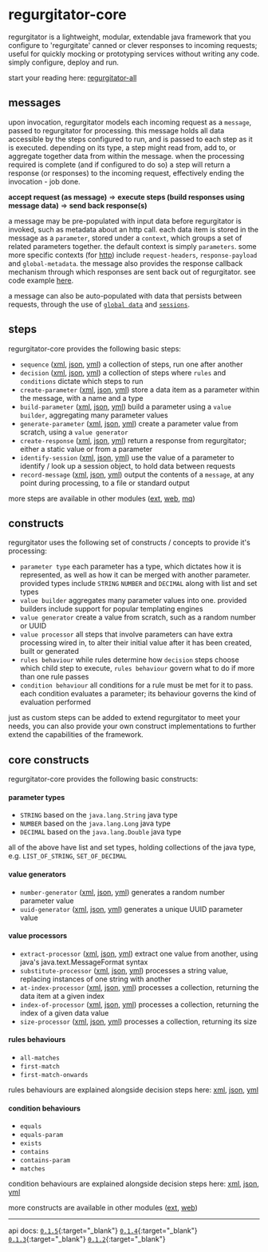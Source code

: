 # regurgitator-core

regurgitator is a lightweight, modular, extendable java framework that you configure to 'regurgitate' canned or clever responses to incoming requests; useful for quickly mocking or prototyping services without writing any code. simply configure, deploy and run.

start your reading here: [regurgitator-all](https://talmeym.github.io/regurgitator-all#regurgitator)

## messages

upon invocation, regurgitator models each incoming request as a ``message``, passed to regurgitator for processing. this message holds all data accessible by the steps configured to run, and is passed to each step as it is executed. depending on its type, a step might read from, add to, or aggregate together data from within the message. when the processing required is complete (and if configured to do so) a step will return a response (or responses) to the incoming request, effectively ending the invocation - job done.

**accept request (as message)** => **execute steps (build responses using message data)** => **send back response(s)**

a message may be pre-populated with input data before regurgitator is invoked, such as metadata about an http call. each data item is stored in the message as a ``parameter``, stored under a ``context``, which groups a set of related parameters together. the default context is simply ``parameters``. some more specific contexts (for [http](https://talmeym.github.io/regurgitator-extensions-web#regurgitator-over-http)) include ``request-headers``, ``response-payload`` and ``global-metadata``. the message also provides the response callback mechanism through which responses are sent back out of regurgitator. see code example [here](https://talmeym.github.io/regurgitator-all#example-java-code).

a message can also be auto-populated with data that persists between requests, through the use of [``global data``](https://talmeym.github.io/regurgitator-extensions-web#global-metadata-servlet) and [``sessions``](https://talmeym.github.io/regurgitator-core-xml#identify-session).

## steps

regurgitator-core provides the following basic steps:
- ``sequence`` ([xml](https://talmeym.github.io/regurgitator-core-xml#sequence), [json](https://talmeym.github.io/regurgitator-core-json#sequence), [yml](https://talmeym.github.io/regurgitator-core-yml#sequence)) a collection of steps, run one after another
- ``decision`` ([xml](https://talmeym.github.io/regurgitator-core-xml#decision), [json](https://talmeym.github.io/regurgitator-core-json#decision), [yml](https://talmeym.github.io/regurgitator-core-yml#decision)) a collection of steps where ``rules`` and ``conditions`` dictate which steps to run
- ``create-parameter`` ([xml](https://talmeym.github.io/regurgitator-core-xml#create-parameter), [json](https://talmeym.github.io/regurgitator-core-json#create-parameter), [yml](https://talmeym.github.io/regurgitator-core-yml#create-parameter)) store a data item as a parameter within the message, with a name and a type
- ``build-parameter`` ([xml](https://talmeym.github.io/regurgitator-core-xml#build-parameter), [json](https://talmeym.github.io/regurgitator-core-json#build-parameter), [yml](https://talmeym.github.io/regurgitator-core-yml#build-parameter)) build a parameter using a ``value builder``, aggregating many parameter values
- ``generate-parameter`` ([xml](https://talmeym.github.io/regurgitator-core-xml#generate-parameter), [json](https://talmeym.github.io/regurgitator-core-json#generate-parameter), [yml](https://talmeym.github.io/regurgitator-core-yml#generate-parameter)) create a parameter value from scratch, using a ``value generator``
- ``create-response`` ([xml](https://talmeym.github.io/regurgitator-core-xml#create-response), [json](https://talmeym.github.io/regurgitator-core-json#create-response), [yml](https://talmeym.github.io/regurgitator-core-yml#create-response)) return a response from regurgitator; either a static value or from a parameter
- ``identify-session`` ([xml](https://talmeym.github.io/regurgitator-core-xml#identify-session), [json](https://talmeym.github.io/regurgitator-core-json#identify-session), [yml](https://talmeym.github.io/regurgitator-core-yml#identify-session)) use the value of a parameter to identify / look up a session object, to hold data between requests
- ``record-message`` ([xml](https://talmeym.github.io/regurgitator-core-xml#record-message), [json](https://talmeym.github.io/regurgitator-core-json#record-message), [yml](https://talmeym.github.io/regurgitator-core-yml#record-message)) output the contents of a ``message``, at any point during processing, to a file or standard output

more steps are available in other modules ([ext](https://talmeym.github.io/regurgitator-extensions#steps), [web](https://talmeym.github.io/regurgitator-extensions-web#steps), [mq](https://talmeym.github.io/regurgitator-extensions-mq#steps))

## constructs

regurgitator uses the following set of constructs / concepts to provide it's processing:
- ``parameter type`` each parameter has a type, which dictates how it is represented, as well as how it can be merged with another parameter. provided types include ``STRING`` ``NUMBER`` and ``DECIMAL`` along with list and set types
- ``value builder`` aggregates many parameter values into one. provided builders include support for popular templating engines
- ``value generator`` create a value from scratch, such as a random number or UUID
- ``value processor`` all steps that involve parameters can have extra processing wired in, to alter their initial value after it has been created, built or generated
- ``rules behaviour`` while rules determine how ``decision`` steps choose which child step to execute, ``rules behaviour`` govern what to do if more than one rule passes
- ``condition behaviour`` all conditions for a rule must be met for it to pass. each condition evaluates a parameter; its behaviour governs the kind of evaluation performed

just as custom steps can be added to extend regurgitator to meet your needs, you can also provide your own construct implementations to further extend the capabilities of the framework. 

## core constructs

regurgitator-core provides the following basic constructs:

#### parameter types

- ``STRING`` based on the ``java.lang.String`` java type
- ``NUMBER`` based on the ``java.lang.Long`` java type
- ``DECIMAL`` based on the ``java.lang.Double`` java type

all of the above have list and set types, holding collections of the java type, e.g. ``LIST_OF_STRING``, ``SET_OF_DECIMAL``

#### value generators

- ``number-generator`` ([xml](https://talmeym.github.io/regurgitator-core-xml#number-generator), [json](https://talmeym.github.io/regurgitator-core-json#number-generator), [yml](https://talmeym.github.io/regurgitator-core-yml#number-generator)) generates a random number parameter value
- ``uuid-generator`` ([xml](https://talmeym.github.io/regurgitator-core-xml#uuid-generator), [json](https://talmeym.github.io/regurgitator-core-json#uuid-generator), [yml](https://talmeym.github.io/regurgitator-core-yml#uuid-generator)) generates a unique UUID parameter value

#### value processors

- ``extract-processor`` ([xml](https://talmeym.github.io/regurgitator-core-xml#extract-processor), [json](https://talmeym.github.io/regurgitator-core-json#extract-processor), [yml](https://talmeym.github.io/regurgitator-core-yml#extract-processor)) extract one value from another, using java's java.text.MessageFormat syntax
- ``substitute-processor`` ([xml](https://talmeym.github.io/regurgitator-core-xml#substitute-processor), [json](https://talmeym.github.io/regurgitator-core-json#substitute-processor), [yml](https://talmeym.github.io/regurgitator-core-yml#substitute-processor)) processes a string value, replacing instances of one string with another
- ``at-index-processor`` ([xml](https://talmeym.github.io/regurgitator-core-xml#at-index-processor), [json](https://talmeym.github.io/regurgitator-core-json#at-index-processor), [yml](https://talmeym.github.io/regurgitator-core-yml#at-index-processor)) processes a collection, returning the data item at a given index
- ``index-of-processor`` ([xml](https://talmeym.github.io/regurgitator-core-xml#index-of-processor), [json](https://talmeym.github.io/regurgitator-core-json#index-of-processor), [yml](https://talmeym.github.io/regurgitator-core-yml#index-of-processor)) processes a collection, returning the index of a given data value
- ``size-processor`` ([xml](https://talmeym.github.io/regurgitator-core-xml#size-processor), [json](https://talmeym.github.io/regurgitator-core-json#size-processor), [yml](https://talmeym.github.io/regurgitator-core-yml#size-processor)) processes a collection, returning its size

#### rules behaviours

- ``all-matches``
- ``first-match``
- ``first-match-onwards``

rules behaviours are explained alongside decision steps here: [xml](https://talmeym.github.io/regurgitator-core-xml#decision), [json](https://talmeym.github.io/regurgitator-core-json#decision), [yml](https://talmeym.github.io/regurgitator-core-yml#decision)

#### condition behaviours

- ``equals``
- ``equals-param``
- ``exists``
- ``contains``
- ``contains-param``
- ``matches``

condition behaviours are explained alongside decision steps here: [xml](https://talmeym.github.io/regurgitator-core-xml#decision), [json](https://talmeym.github.io/regurgitator-core-json#decision), [yml](https://talmeym.github.io/regurgitator-core-yml#decision)

more constructs are available in other modules ([ext](https://talmeym.github.io/regurgitator-extensions#constructs), [web](https://talmeym.github.io/regurgitator-extensions-web#constructs))

---

api docs: [``0.1.5``](https://regurgitator.emarte.uk/apidocs/regurgitator-core/0.1.5/){:target="_blank"} [``0.1.4``](https://regurgitator.emarte.uk/apidocs/regurgitator-core/0.1.4/){:target="_blank"} [``0.1.3``](https://regurgitator.emarte.uk/apidocs/regurgitator-core/0.1.3/){:target="_blank"} [``0.1.2``](https://regurgitator.emarte.uk/apidocs/regurgitator-core/0.1.2/){:target="_blank"}
